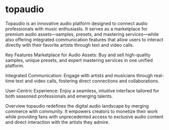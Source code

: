 # topaudio

Topaudio is an innovative audio platform designed to connect audio professionals with music enthusiasts. It serves as a marketplace for premium audio assets—samples, presets, and mastering services—while also offering integrated communication features that allow users to interact directly with their favorite artists through text and video calls.

Key Features
Marketplace for Audio Assets:
Buy and sell high-quality samples, unique presets, and expert mastering services in one unified platform.

Integrated Communication:
Engage with artists and musicians through real-time text and video calls, fostering direct connections and collaborations.

User-Centric Experience:
Enjoy a seamless, intuitive interface tailored for both seasoned professionals and emerging talents.

Overview
topaudio redefines the digital audio landscape by merging commerce with community. It empowers creators to monetize their work while providing fans with unprecedented access to exclusive audio content and direct interaction with the artists they admire.

